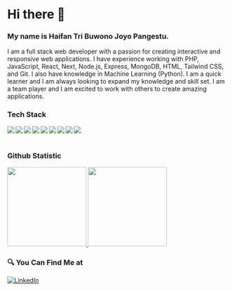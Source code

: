 # Hi there 👋
### My name is **Haifan Tri Buwono Joyo Pangestu**.
I am a full stack web developer with a passion for creating interactive and responsive web applications. I have experience working with PHP, JavaScript, React, Next, Node.js, Express, MongoDB, HTML, Tailwind CSS, and Git. I also have knowledge in Machine Learning (Python). I am a quick learner and I am always looking to expand my knowledge and skill set. I am a team player and I am excited to work with others to create amazing applications.

### Tech Stack
  <img align="left" src="https://img.shields.io/badge/git-black?&logo=git&logoColor=white"/>
  <img align="left" src="https://img.shields.io/badge/react-black?&logo=react"/>
  <img align="left" src="https://img.shields.io/badge/next.js-000000?&logo=nextdotjs&logoColor=white"/>
  <img align="left" src="https://img.shields.io/badge/Express-black?&logo=express&logoColor=white"/>
  <img align="left" src="https://img.shields.io/badge/Node.js-white?&logo=nodedotjs&logoColor=215732"/>
  <img align="left" src="https://img.shields.io/badge/MongoDB-white?&logo=mongodb&logoColor=4DB33D"/>
  <img align="left" src="https://img.shields.io/badge/Tailwind-white?&logo=tailwindcss&logoColor=blue"/>
  <img align="left" src="https://img.shields.io/badge/PHP-white?&logo=php&logoColor=blue"/>
  <img align="left" src="https://img.shields.io/badge/Python-white?&logo=python&logoColor=blue"/>
  <br>
  <br>
  
### Github Statistic
<p align="left">
<a href="https://github.com/haiffy420">
  <img height="180em" src="https://github-readme-stats-eight-theta.vercel.app/api?username=haiffy420&show_icons=true&theme=algolia&include_all_commits=true&count_private=true"/>
  <img height="180em" src="https://github-readme-stats-eight-theta.vercel.app/api/top-langs/?username=haiffy420&layout=compact&layout=compact&theme=algolia"/>
</a>
</p>

### 🔍 You Can Find Me at 
<p> 
  <a href="https://www.linkedin.com/in/haifan/" target="_blank">
    <img alt="LinkedIn" src="https://img.shields.io/badge/linkedin-%230077B5.svg?&style=for-the-badge&logo=linkedin&logoColor=white" />
  </a> 
</p>

